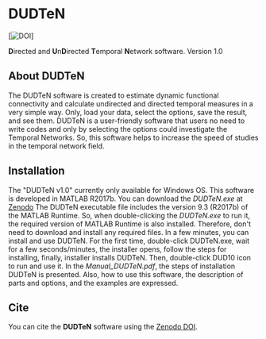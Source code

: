 # DUDTeN

[![DOI](https://zenodo.org/badge/DOI/10.5281/zenodo.3382274.svg)]

**D**irected and **U**n**D**irected **T**emporal **N**etwork software. Version 1.0


## About DUDTeN

The DUDTeN software is created to estimate dynamic functional connectivity and calculate undirected and directed temporal measures in a very simple way. Only, load your data, select the options, save the result, and see them. 
DUDTeN is a user-friendly software that users no need to write codes and only by selecting the options could investigate the Temporal Networks. So, this software helps to increase the speed of studies in the temporal network field. 


## Installation

The "DUDTeN v1.0" currently only available for Windows OS.
This software is developed in MATLAB R2017b. 
You can download the _DUDTeN.exe_ at [Zenodo](https://doi.org/10.5281/zenodo.3382274)
The DUDTeN executable file includes the version 9.3 (R2017b) of the MATLAB Runtime. So, when double-clicking the _DUDTeN.exe_ to run it, the required version of MATLAB Runtime is also installed.
Therefore, don't need to download and install any required files. In a few minutes, you can install and use DUDTeN. 
For the first time, double-click DUDTeN.exe, wait for a few seconds/minutes, the installer opens, follow the steps for installing, finally, installer installs DUDTeN. Then, double-click DUD10 icon to run and use it.
In the _Manual_DUDTeN.pdf_, the steps of installation DUDTeN is presented. Also, how to use this software, the description of parts and options, and the examples are expressed.


## Cite

You can cite the **DUDTeN** software using the [Zenodo DOI](https://doi.org/10.5281/zenodo.3382274).
